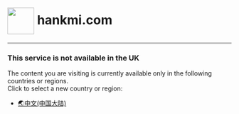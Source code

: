 # <img src="favicon.ico" width="60" height="60" align="center" /> hankmi.com  
  
***
   
### This service is not available in the UK
The content you are visiting is currently available only in the following countries or regions.  
Click to select a new country or region:  
* [🌏中文(中国大陆)](https://www.hankmi.com)
